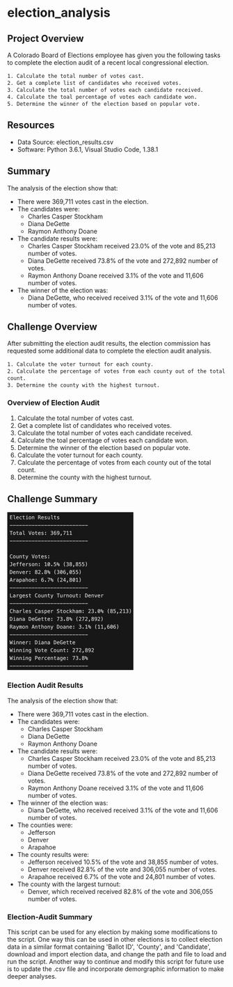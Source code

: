# election_analysis

## Project Overview
A Colorado Board of Elections employee has given you the following tasks to complete the election audit of a recent local congressional election.
```
1. Calculate the total number of votes cast.
2. Get a complete list of candidates who received votes.
3. Calculate the total number of votes each candidate received.
4. Calculate the toal percentage of votes each candidate won.
5. Determine the winner of the election based on popular vote.
```
## Resources 
- Data Source: election_results.csv
- Software: Python 3.6.1, Visual Studio Code, 1.38.1

## Summary
The analysis of the election show that:
- There were 369,711 votes cast in the election.
- The candidates were:
   - Charles Casper Stockham
   - Diana DeGette
   - Raymon Anthony Doane
- The candidate results were:
   - Charles Casper Stockham received 23.0% of the vote and 85,213 number of votes.
   - Diana DeGette received 73.8% of the vote and 272,892 number of votes.
   - Raymon Anthony Doane received 3.1% of the vote and 11,606 number of votes.
- The winner of the election was:
    - Diana DeGette, who received received 3.1% of the vote and 11,606 number of votes.

## Challenge Overview
After submitting the election audit results, the election commission has requested some additional data to complete the election audit analysis.
```
1. Calculate the voter turnout for each county.
2. Calculate the percentage of votes from each county out of the total count.
3. Determine the county with the highest turnout. 
```
### Overview of Election Audit

1. Calculate the total number of votes cast.
2. Get a complete list of candidates who received votes.
3. Calculate the total number of votes each candidate received.
4. Calculate the toal percentage of votes each candidate won.
5. Determine the winner of the election based on popular vote.
6. Calculate the voter turnout for each county.
7. Calculate the percentage of votes from each county out of the total count.
8. Determine the county with the highest turnout. </code> 

## Challenge Summary

![Election Results](https://github.com/yessiez/election_analysis/blob/master/Resources/Image%205-15-21%20at%2011.10%20PM.jpg?raw=true)

### Election Audit Results
The analysis of the election show that:
- There were 369,711 votes cast in the election.
- The candidates were:
   - Charles Casper Stockham
   - Diana DeGette
   - Raymon Anthony Doane
- The candidate results were:
   - Charles Casper Stockham received 23.0% of the vote and 85,213 number of votes.
   - Diana DeGette received 73.8% of the vote and 272,892 number of votes.
   - Raymon Anthony Doane received 3.1% of the vote and 11,606 number of votes.
- The winner of the election was:
    - Diana DeGette, who received received 3.1% of the vote and 11,606 number of votes.
- The counties were:
   - Jefferson
   - Denver
   - Arapahoe
- The county results were:
   - Jefferson received 10.5% of the vote and 38,855 number of votes.
   - Denver received 82.8% of the vote and 306,055 number of votes.
   - Arapahoe received 6.7% of the vote and 24,801 number of votes.
- The county with the largest turnout:
    - Denver, which received received 82.8% of the vote and 306,055 number of votes.


### Election-Audit Summary
This script can be used for any election by making some modifications to the script. One way this can be used in other elections is to collect election data in a similar format containing 'Ballot ID', 'County', and 'Candidate', download and import election data, and change the path and file to load and run the script. Another way to continue and modify this script for future use is to update the .csv file and incorporate demorgraphic information to make deeper analyses. 


